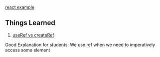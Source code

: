 [react example](https://github.com/mattdesl/canvas-sketch/pull/77/files)

## Things Learned

1. [useRef vs createRef](https://dev.to/dinhhuyams/introduction-to-useref-hook-3m7n#:~:text=Well%2C%20the%20difference%20is%20that,full%20lifetime%20of%20the%20component.)

Good Explanation for students: We use ref when we need to imperatively access some element
